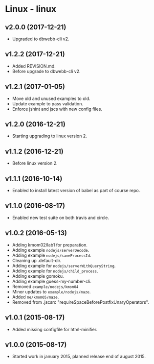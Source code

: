 Linux - linux
===================

v2.0.0 (2017-12-21)
-------------------

* Upgraded to dbwebb-cli v2.


v1.2.2 (2017-12-21)
-------------------

* Added REVISION.md.
* Before upgrade to dbwebb-cli v2.


v1.2.1 (2017-01-05)
-------------------

* Move old and unused examples to old.
* Update example to pass validation.
* Enforce jshint and jscs with new config files.


v1.2.0 (2016-12-21)
-------------------

* Starting upgrading to linux version 2.


v1.1.2 (2016-12-21)
-------------------

* Before linux version 2.


v1.1.1 (2016-10-14)
-------------------

* Enabled to install latest version of babel as part of course repo.


v1.1.0 (2016-08-17)
-------------------

* Enabled new test suite on both travis and circle.


v1.0.2 (2016-05-13)
-------------------

* Adding kmom02/lab1 for preparation.
* Adding example `nodejs/serverDecode`.
* Adding example `nodejs/saveProcessId`.
* Cleaning up .default-dir.
* Adding example for `nodejs/serverWithQueryString`.
* Adding example for `nodejs/child_process`.
* Adding example gomoku.
* Adding example guess-my-number-cli.
* Removed `example/nodejs/kmom04`
* Minor updates to `example/nodejs/maze`.
* Added `me/kmom05/maze`.
* Removed from .jscsrc "requireSpaceBeforePostfixUnaryOperators".


v1.0.1 (2015-08-17)
-------------------

* Added missing configfile for html-minifier.


v1.0.0 (2015-08-17)
-------------------

* Started work in january 2015, planned release end of august 2015.

